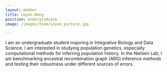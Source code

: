 ```yaml
---
layout: member
title: Leyan Wang
position: Undergraduate
image: /images/team/Leyan_picture.jpg

---
```


I am an undergraduate student majoring in Integrative Biology and Data Science. I am interested in studying population genetics, especially computational methods for inferring population history. In the Nielsen Lab, I am benchmarking ancestral recombination graph (ARG) inference methods and testing their robustness under different sources of errors.
